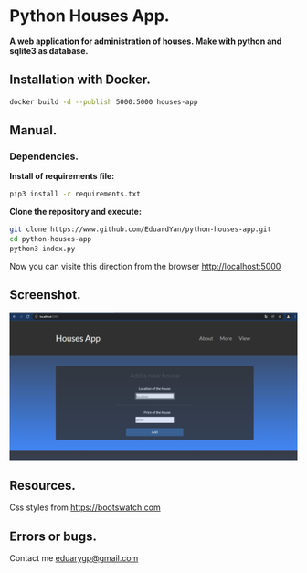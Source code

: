 # Python Houses App.

__A web application for administration of houses. Make with python and sqlite3 as database.__


## Installation with Docker.

```bash
docker build -d --publish 5000:5000 houses-app
```

## Manual.

### Dependencies.

__Install of requirements file:__

```bash
pip3 install -r requirements.txt
```

__Clone the repository and execute:__

```bash
git clone https://www.github.com/EduardYan/python-houses-app.git
cd python-houses-app
python3 index.py

```

Now you can visite this direction from the browser <a target="_blank" href="http://localhost:5000">http://localhost:5000</a>


## Screenshot.
![screenshot](./doc/screenshot.png)

## Resources.
Css styles from <a href="https://bootswatch.com/">https://bootswatch.com</a>

## Errors or bugs.
Contact me <a href="mailto:eduarygp@gmail.com">eduarygp@gmail.com</a>